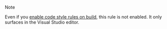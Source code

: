 > [!NOTE]
> Even if you [enable code style rules on build](../overview.md#enable-on-build), this rule is not enabled. It only surfaces in the Visual Studio editor.
